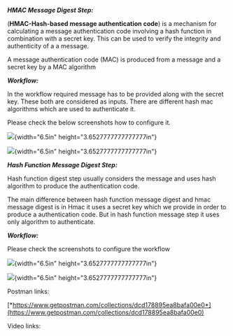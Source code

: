 ***HMAC Message Digest Step:***

(**HMAC-Hash-based message authentication code**) is a mechanism for
calculating a message authentication code involving a hash function in
combination with a secret key. This can be used to verify the integrity
and authenticity of a a message.

A message authentication code (MAC) is produced from a message and a
secret key by a MAC algorithm

***Workflow:***

In the workflow required message has to be provided along with the
secret key. These both are considered as inputs. There are different
hash mac algorithms which are used to authenticate it.

Please check the below screenshots how to configure it.

![](media/image3.png){width="6.5in" height="3.6527777777777777in"}

![](media/image1.png){width="6.5in" height="3.6527777777777777in"}

***Hash Function Message Digest Step:***

Hash function digest step usually considers the message and uses hash
algorithm to produce the authentication code.

The main difference between hash function message digest and hmac
message digest is in Hmac it uses a secret key which we provide in order
to produce a authentication code. But in hash function message step it
uses only algorithm to authenticate.

***Workflow:***

Please check the screenshots to configure the workflow

![](media/image4.png){width="6.5in" height="3.6527777777777777in"}

![](media/image2.png){width="6.5in" height="3.6527777777777777in"}

Postman links:

[*https://www.getpostman.com/collections/dcd178895ea8bafa00e0*](https://www.getpostman.com/collections/dcd178895ea8bafa00e0)

Video links:
